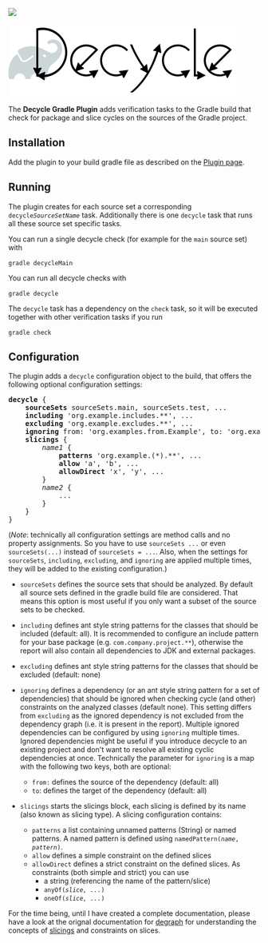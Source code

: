 [![](https://img.shields.io/maven-metadata/v?label=Plugin&metadataUrl=https%3A%2F%2Fplugins.gradle.org%2Fm2%2Fde%2Fobqo%2Fdecycle%2Fde.obqo.decycle.gradle.plugin%2Fmaven-metadata.xml)](https://plugins.gradle.org/plugin/de.obqo.decycle)

![decycle](../readme/logo-gradle-plugin.svg?raw=true)

The **Decycle Gradle Plugin** adds verification tasks to the Gradle build that check for package and slice cycles 
on the sources of the Gradle project.

## Installation

Add the plugin to your build gradle file as described on the 
[Plugin page](https://plugins.gradle.org/plugin/de.obqo.decycle).

## Running

The plugin creates for each source set a corresponding <code>decycle<i>SourceSetName</i></code> task.
Additionally there is one `decycle` task that runs all these source set specific tasks.

You can run a single decycle check (for example for the `main` source set) with

```
gradle decycleMain
```

You can run all decycle checks with

```
gradle decycle
```

The `decycle` task has a dependency on the `check` task, so it will be executed together with other verification tasks if you run

```
gradle check
```

## Configuration

The plugin adds a `decycle` configuration object to the build, that offers the following optional configuration settings:

<pre>
<b>decycle</b> {
    <b>sourceSets</b> sourceSets.main, sourceSets.test, ...
    <b>including</b> 'org.example.includes.**', ...
    <b>excluding</b> 'org.example.excludes.**', ...
    <b>ignoring</b> from: 'org.examples.from.Example', to: 'org.examples.to.**'
    <b>slicings</b> {
        <i>name1</i> {
            <b>patterns</b> 'org.example.(*).**', ...
            <b>allow</b> 'a', 'b', ...
            <b>allowDirect</b> 'x', 'y', ...
        }
        <i>name2</i> {
            ...
        }
    }
}
</pre>

(_Note_: technically all configuration settings are method calls and no property assignments.
So you have to use `sourceSets ...` or even `sourceSets(...)` instead of `sourceSets = ...`.
Also, when the settings for `sourceSets`, `including`, `excluding`, and `ignoring` are applied multiple times,
they will be added to the existing configuration.)

* `sourceSets`
  defines the source sets that should be analyzed.
  By default all source sets defined in the gradle build file are considered.
  That means this option is most useful if you only want a subset of the source sets to be checked.

* `including`
  defines ant style string patterns for the classes that should be included (default: all).
  It is recommended to configure an include pattern for your base package (e.g. `com.company.project.**`),
  otherwise the report will also contain all dependencies to JDK and external packages.

* `excluding`
  defines ant style string patterns for the classes that should be excluded (default: none)

* `ignoring`
  defines a dependency (or an ant style string pattern for a set of dependencies) that should be ignored
  when checking cycle (and other) constraints on the analyzed classes (default none).
  This setting differs from `excluding` as the ignored dependency is not excluded from the dependency graph
  (i.e. it is present in the report). Multiple ignored dependencies can be configured by using `ignoring` multiple times. 
  Ignored dependencies might be useful if you introduce decycle to an existing project and don't want to resolve all 
  existing cyclic dependencies at once.
  Technically the parameter for `ignoring` is a map with the following two keys,
  both are optional:
    * `from:` defines the source of the dependency (default: all)
    * `to`: defines the target of the dependency (default: all)

* `slicings`
  starts the slicings block, each slicing
  is defined by its name (also known as slicing type). A slicing configuration contains:
    * `patterns`
      a list containing unnamed patterns (String) or named patterns.
      A named pattern is defined using <code>namedPattern(<i>name</i>, <i>pattern</i>)</code>.
    * `allow`
      defines a simple constraint on the defined slices
    * `allowDirect`
      defines a strict constraint on the defined slices. As constraints (both simple and strict) you can use
        * a string (referencing the name of the pattern/slice)
        * <code>anyOf(<i>slice, ...</i>)</code>
        * <code>oneOf(<i>slice, ...</i>)</code>

For the time being, until I have created a complete documentation, please have a look at the 
orignal documentation for [degraph](http://riy.github.io/degraph/documentation.html) for understanding the concepts of
[slicings](http://riy.github.io/degraph/documentation.html#adding-slicings) and constraints on slices.

